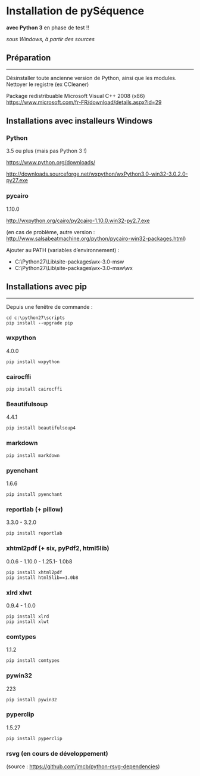 # Installation de pySéquence #
**avec Python 3**
en phase de test !!

_sous Windows, à partir des sources_


## Préparation ##
--------------

Désinstaller toute ancienne version de Python, ainsi que les modules.
Nettoyer le registre (ex CCleaner)

Package redistribuable Microsoft Visual C++ 2008 (x86)
https://www.microsoft.com/fr-FR/download/details.aspx?id=29

## Installations avec installeurs Windows ##
### Python ###
3.5 ou plus (mais pas Python 3 !)

https://www.python.org/downloads/



http://downloads.sourceforge.net/wxpython/wxPython3.0-win32-3.0.2.0-py27.exe

### pycairo ###

1.10.0

http://wxpython.org/cairo/py2cairo-1.10.0.win32-py2.7.exe

(en cas de problème, autre version : http://www.salsabeatmachine.org/python/pycairo-win32-packages.html)

Ajouter au PATH (variables d’environnement) :
 * C:\Python27\Lib\site-packages\wx-3.0-msw
 * C:\Python27\Lib\site-packages\wx-3.0-msw\wx




## Installations avec pip ##
-------------------------

Depuis une fenêtre de commande :

    cd c:\python27\scripts
    pip install --upgrade pip

### wxpython ###
4.0.0

    pip install wxpython
    
### cairocffi ###

    pip install cairocffi

### Beautifulsoup ###
4.4.1

    pip install beautifulsoup4
    
### markdown ###
    pip install markdown

### pyenchant ###
1.6.6

    pip install pyenchant

### reportlab (+ pillow) ###
3.3.0   -	3.2.0

    pip install reportlab

### xhtml2pdf 	(+ six, pyPdf2, html5lib) ###
0.0.6   -	 1.10.0 -    1.25.1-    1.0b8

    pip install xhtml2pdf
    pip install html5lib==1.0b8

### xlrd	xlwt ###
0.9.4   -	1.0.0

    pip install xlrd
    pip install xlwt

### comtypes ###
1.1.2

    pip install comtypes

### pywin32 ###
223

    pip install pywin32

### pyperclip ###
1.5.27

    pip install pyperclip



### rsvg (en cours de développement) ###
(source : https://github.com/jmcb/python-rsvg-dependencies)




